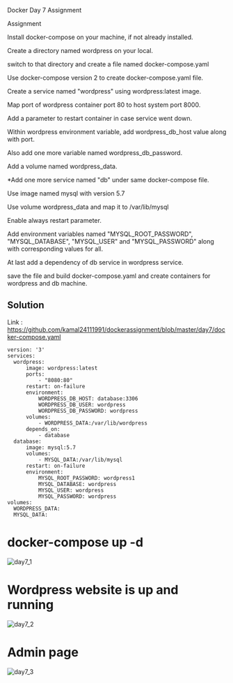 Docker Day 7 Assignment

Assignment

Install docker-compose on your machine, if not already installed. 

Create a directory named wordpress on your local. 

switch to that directory and create a file named docker-compose.yaml 

Use docker-compose version 2 to create docker-compose.yaml file. 

Create a service named "wordpress" using wordpress:latest image. 

Map port of wordpress container port 80 to host system port 8000. 

Add a parameter to restart container in case service went down. 

Within wordpress environment variable, add wordpress_db_host value along with port. 

Also add one more variable named wordpress_db_password. 

Add a volume named wordpress_data. 

*Add one more service named "db" under same docker-compose file.

Use image named mysql with version 5.7

Use volume wordpress_data and map it to /var/lib/mysql

Enable always restart parameter.

Add environment variables named "MYSQL_ROOT_PASSWORD", "MYSQL_DATABASE", "MYSQL_USER" and "MYSQL_PASSWORD" along with corresponding values for all.

At last add a dependency of db service in wordpress service.

save the file and build docker-compose.yaml and create containers for wordpress and db machine.

Solution
------------
Link : https://github.com/kamal24111991/dockerassignment/blob/master/day7/docker-compose.yaml
```
version: '3'
services:
  wordpress:
      image: wordpress:latest
      ports:
          - "8080:80"
      restart: on-failure
      environment:
          WORDPRESS_DB_HOST: database:3306
          WORDPRESS_DB_USER: wordpress
          WORDPRESS_DB_PASSWORD: wordpress
      volumes:
          - WORDPRESS_DATA:/var/lib/wordpress
      depends_on:
          - database
  database:
      image: mysql:5.7
      volumes:
          - MYSQL_DATA:/var/lib/mysql
      restart: on-failure
      environment:
          MYSQL_ROOT_PASSWORD: wordpress1
          MYSQL_DATABASE: wordpress
          MYSQL_USER: wordpress
          MYSQL_PASSWORD: wordpress
volumes:
  WORDPRESS_DATA:
  MYSQL_DATA:
  ```
 # docker-compose up -d
 
 ![day7_1](https://github.com/kamal24111991/dockerassignment/blob/master/day7/media/day7_1.png)
  
  # Wordpress website is up and running
  
  ![day7_2](https://github.com/kamal24111991/dockerassignment/blob/master/day7/media/day7_2.png)
  
  # Admin page
  ![day7_3](https://github.com/kamal24111991/dockerassignment/blob/master/day7/media/day7_3.png)
